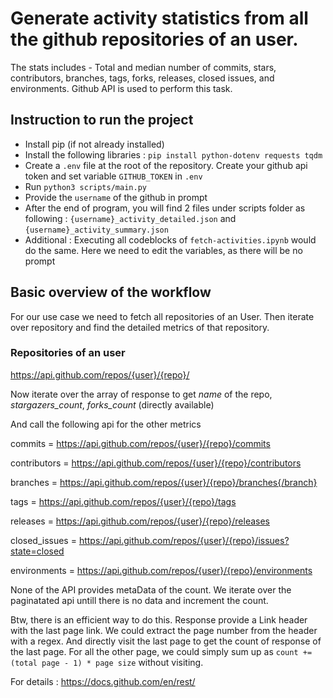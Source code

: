 # Generate activity statistics from all the github repositories of an user. 

The stats includes - Total and median number of commits, stars, contributors, branches, tags, forks, releases, closed issues, and environments. Github API is used to perform this task. 

## Instruction to run the project

- Install pip (if not already installed)
- Install the following libraries : 
`pip install python-dotenv requests tqdm`
- Create a `.env` file at the root of the repository. Create your github api token and set variable `GITHUB_TOKEN` in `.env`
- Run `python3 scripts/main.py`
- Provide the `username` of the github in prompt
- After the end of program, you will find 2 files under scripts folder as following :
    `{username}_activity_detailed.json` and `{username}_activity_summary.json`
- Additional : Executing all codeblocks of `fetch-activities.ipynb` would do the same. Here we need to edit the variables, as there will be no prompt


## Basic overview of the workflow
For our use case we need to fetch all repositories of an User. Then iterate over repository and find the detailed metrics of that repository.

### Repositories of an user
https://api.github.com/repos/{user}/{repo}/

Now iterate over the array of response to get *name* of the repo, *stargazers_count*, *forks_count* (directly available)

And call the following api for the other metrics

commits = https://api.github.com/repos/{user}/{repo}/commits 

contributors = https://api.github.com/repos/{user}/{repo}/contributors

branches = https://api.github.com/repos/{user}/{repo}/branches{/branch} 

tags = https://api.github.com/repos/{user}/{repo}/tags

releases = https://api.github.com/repos/{user}/{repo}/releases

closed_issues = https://api.github.com/repos/{user}/{repo}/issues?state=closed 

environments = https://api.github.com/repos/{user}/{repo}/environments

None of the API provides metaData of the count. We iterate over the paginatated api untill there is no data and increment the count. 

Btw, there is an efficient way to do this. Response provide a Link header with the last page link. We could extract the page number from the header with a regex. And directly visit the last page to get the count of response of the last page. For all the other page, we could simply sum up as `count += (total page - 1) * page size` without visiting. 


For details : https://docs.github.com/en/rest/

